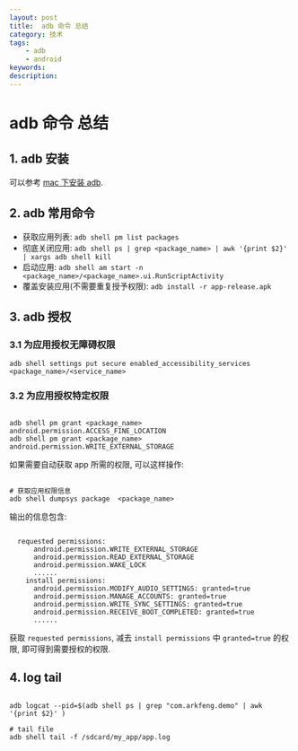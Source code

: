 ```yaml
---
layout: post
title:  adb 命令 总结
category: 技术
tags:  
    - adb
    - android
keywords: 
description: 
---
```


# adb 命令 总结

## 1. adb 安装

可以参考 [mac 下安装 adb](../../../../2019/10/07/adb_install/index.html).

## 2. adb 常用命令

- 获取应用列表: `adb shell pm list packages`
- 彻底关闭应用:  `adb shell ps | grep <package_name> | awk '{print $2}' | xargs adb shell kill`
- 启动应用: `adb shell am start -n <package_name>/<package_name>.ui.RunScriptActivity`
- 覆盖安装应用(不需要重复授予权限): `adb install -r app-release.apk`

## 3. adb 授权

### 3.1 为应用授权无障碍权限

```shell script
adb shell settings put secure enabled_accessibility_services <package_name>/<service_name>
```

### 3.2 为应用授权特定权限

```shell script

adb shell pm grant <package_name> android.permission.ACCESS_FINE_LOCATION
adb shell pm grant <package_name> android.permission.WRITE_EXTERNAL_STORAGE

```

如果需要自动获取 app 所需的权限, 可以这样操作:

```shell script

# 获取应用权限信息
adb shell dumpsys package  <package_name>

```

输出的信息包含:

```text

  requested permissions:
      android.permission.WRITE_EXTERNAL_STORAGE
      android.permission.READ_EXTERNAL_STORAGE
      android.permission.WAKE_LOCK
      ......
    install permissions:
      android.permission.MODIFY_AUDIO_SETTINGS: granted=true
      android.permission.MANAGE_ACCOUNTS: granted=true
      android.permission.WRITE_SYNC_SETTINGS: granted=true
      android.permission.RECEIVE_BOOT_COMPLETED: granted=true
      ......
```

获取 `requested permissions`, 减去 `install permissions` 中 `granted=true` 的权限, 即可得到需要授权的权限.

## 4. log tail

```shell script

adb logcat --pid=$(adb shell ps | grep "com.arkfeng.demo" | awk '{print $2}' )

# tail file
adb shell tail -f /sdcard/my_app/app.log

```




